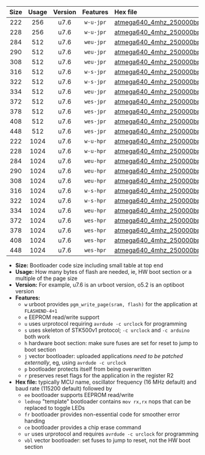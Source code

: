 |Size|Usage|Version|Features|Hex file|
|:-:|:-:|:-:|:-:|:--|
|222|256|u7.6|`w-u-jpr`|[atmega640_4mhz_250000bps_ur_vbl.hex](https://raw.githubusercontent.com/stefanrueger/urboot/main/bootloaders/atmega640/fcpu_4mhz/250000_bps/atmega640_4mhz_250000bps_ur_vbl.hex)|
|228|256|u7.6|`w-u-jpr`|[atmega640_4mhz_250000bps_lednop_ur_vbl.hex](https://raw.githubusercontent.com/stefanrueger/urboot/main/bootloaders/atmega640/fcpu_4mhz/250000_bps/atmega640_4mhz_250000bps_lednop_ur_vbl.hex)|
|284|512|u7.6|`weu-jpr`|[atmega640_4mhz_250000bps_ee_ur_vbl.hex](https://raw.githubusercontent.com/stefanrueger/urboot/main/bootloaders/atmega640/fcpu_4mhz/250000_bps/atmega640_4mhz_250000bps_ee_ur_vbl.hex)|
|290|512|u7.6|`weu-jpr`|[atmega640_4mhz_250000bps_ee_lednop_ur_vbl.hex](https://raw.githubusercontent.com/stefanrueger/urboot/main/bootloaders/atmega640/fcpu_4mhz/250000_bps/atmega640_4mhz_250000bps_ee_lednop_ur_vbl.hex)|
|308|512|u7.6|`weu-jpr`|[atmega640_4mhz_250000bps_ee_lednop_fr_ur_vbl.hex](https://raw.githubusercontent.com/stefanrueger/urboot/main/bootloaders/atmega640/fcpu_4mhz/250000_bps/atmega640_4mhz_250000bps_ee_lednop_fr_ur_vbl.hex)|
|316|512|u7.6|`w-s-jpr`|[atmega640_4mhz_250000bps_vbl.hex](https://raw.githubusercontent.com/stefanrueger/urboot/main/bootloaders/atmega640/fcpu_4mhz/250000_bps/atmega640_4mhz_250000bps_vbl.hex)|
|322|512|u7.6|`w-s-jpr`|[atmega640_4mhz_250000bps_lednop_vbl.hex](https://raw.githubusercontent.com/stefanrueger/urboot/main/bootloaders/atmega640/fcpu_4mhz/250000_bps/atmega640_4mhz_250000bps_lednop_vbl.hex)|
|334|512|u7.6|`weu-jpr`|[atmega640_4mhz_250000bps_ee_lednop_fr_ce_ur_vbl.hex](https://raw.githubusercontent.com/stefanrueger/urboot/main/bootloaders/atmega640/fcpu_4mhz/250000_bps/atmega640_4mhz_250000bps_ee_lednop_fr_ce_ur_vbl.hex)|
|372|512|u7.6|`wes-jpr`|[atmega640_4mhz_250000bps_ee_vbl.hex](https://raw.githubusercontent.com/stefanrueger/urboot/main/bootloaders/atmega640/fcpu_4mhz/250000_bps/atmega640_4mhz_250000bps_ee_vbl.hex)|
|378|512|u7.6|`wes-jpr`|[atmega640_4mhz_250000bps_ee_lednop_vbl.hex](https://raw.githubusercontent.com/stefanrueger/urboot/main/bootloaders/atmega640/fcpu_4mhz/250000_bps/atmega640_4mhz_250000bps_ee_lednop_vbl.hex)|
|408|512|u7.6|`wes-jpr`|[atmega640_4mhz_250000bps_ee_lednop_fr_vbl.hex](https://raw.githubusercontent.com/stefanrueger/urboot/main/bootloaders/atmega640/fcpu_4mhz/250000_bps/atmega640_4mhz_250000bps_ee_lednop_fr_vbl.hex)|
|448|512|u7.6|`wes-jpr`|[atmega640_4mhz_250000bps_ee_lednop_fr_ce_vbl.hex](https://raw.githubusercontent.com/stefanrueger/urboot/main/bootloaders/atmega640/fcpu_4mhz/250000_bps/atmega640_4mhz_250000bps_ee_lednop_fr_ce_vbl.hex)|
|222|1024|u7.6|`w-u-hpr`|[atmega640_4mhz_250000bps_ur.hex](https://raw.githubusercontent.com/stefanrueger/urboot/main/bootloaders/atmega640/fcpu_4mhz/250000_bps/atmega640_4mhz_250000bps_ur.hex)|
|228|1024|u7.6|`w-u-hpr`|[atmega640_4mhz_250000bps_lednop_ur.hex](https://raw.githubusercontent.com/stefanrueger/urboot/main/bootloaders/atmega640/fcpu_4mhz/250000_bps/atmega640_4mhz_250000bps_lednop_ur.hex)|
|284|1024|u7.6|`weu-hpr`|[atmega640_4mhz_250000bps_ee_ur.hex](https://raw.githubusercontent.com/stefanrueger/urboot/main/bootloaders/atmega640/fcpu_4mhz/250000_bps/atmega640_4mhz_250000bps_ee_ur.hex)|
|290|1024|u7.6|`weu-hpr`|[atmega640_4mhz_250000bps_ee_lednop_ur.hex](https://raw.githubusercontent.com/stefanrueger/urboot/main/bootloaders/atmega640/fcpu_4mhz/250000_bps/atmega640_4mhz_250000bps_ee_lednop_ur.hex)|
|308|1024|u7.6|`weu-hpr`|[atmega640_4mhz_250000bps_ee_lednop_fr_ur.hex](https://raw.githubusercontent.com/stefanrueger/urboot/main/bootloaders/atmega640/fcpu_4mhz/250000_bps/atmega640_4mhz_250000bps_ee_lednop_fr_ur.hex)|
|316|1024|u7.6|`w-s-hpr`|[atmega640_4mhz_250000bps.hex](https://raw.githubusercontent.com/stefanrueger/urboot/main/bootloaders/atmega640/fcpu_4mhz/250000_bps/atmega640_4mhz_250000bps.hex)|
|322|1024|u7.6|`w-s-hpr`|[atmega640_4mhz_250000bps_lednop.hex](https://raw.githubusercontent.com/stefanrueger/urboot/main/bootloaders/atmega640/fcpu_4mhz/250000_bps/atmega640_4mhz_250000bps_lednop.hex)|
|334|1024|u7.6|`weu-hpr`|[atmega640_4mhz_250000bps_ee_lednop_fr_ce_ur.hex](https://raw.githubusercontent.com/stefanrueger/urboot/main/bootloaders/atmega640/fcpu_4mhz/250000_bps/atmega640_4mhz_250000bps_ee_lednop_fr_ce_ur.hex)|
|372|1024|u7.6|`wes-hpr`|[atmega640_4mhz_250000bps_ee.hex](https://raw.githubusercontent.com/stefanrueger/urboot/main/bootloaders/atmega640/fcpu_4mhz/250000_bps/atmega640_4mhz_250000bps_ee.hex)|
|378|1024|u7.6|`wes-hpr`|[atmega640_4mhz_250000bps_ee_lednop.hex](https://raw.githubusercontent.com/stefanrueger/urboot/main/bootloaders/atmega640/fcpu_4mhz/250000_bps/atmega640_4mhz_250000bps_ee_lednop.hex)|
|408|1024|u7.6|`wes-hpr`|[atmega640_4mhz_250000bps_ee_lednop_fr.hex](https://raw.githubusercontent.com/stefanrueger/urboot/main/bootloaders/atmega640/fcpu_4mhz/250000_bps/atmega640_4mhz_250000bps_ee_lednop_fr.hex)|
|448|1024|u7.6|`wes-hpr`|[atmega640_4mhz_250000bps_ee_lednop_fr_ce.hex](https://raw.githubusercontent.com/stefanrueger/urboot/main/bootloaders/atmega640/fcpu_4mhz/250000_bps/atmega640_4mhz_250000bps_ee_lednop_fr_ce.hex)|

- **Size:** Bootloader code size including small table at top end
- **Usage:** How many bytes of flash are needed, ie, HW boot section or a multiple of the page size
- **Version:** For example, u7.6 is an urboot version, o5.2 is an optiboot version
- **Features:**
  + `w` urboot provides `pgm_write_page(sram, flash)` for the application at `FLASHEND-4+1`
  + `e` EEPROM read/write support
  + `u` uses urprotocol requiring `avrdude -c urclock` for programming
  + `s` uses skeleton of STK500v1 protocol; `-c urclock` and `-c arduino` both work
  + `h` hardware boot section: make sure fuses are set for reset to jump to boot section
  + `j` vector bootloader: uploaded applications *need to be patched externally*, eg, using `avrdude -c urclock`
  + `p` bootloader protects itself from being overwritten
  + `r` preserves reset flags for the application in the register R2
- **Hex file:** typically MCU name, oscillator frequency (16 MHz default) and baud rate (115200 default) followed by
  + `ee` bootloader supports EEPROM read/write
  + `lednop` "template" bootloader contains `mov rx,rx` nops that can be replaced to toggle LEDs
  + `fr` bootloader provides non-essential code for smoother error handing
  + `ce` bootloader provides a chip erase command
  + `ur` uses urprotocol and requires `avrdude -c urclock` for programming
  + `vbl` vector bootloader: set fuses to jump to reset, not the HW boot section
